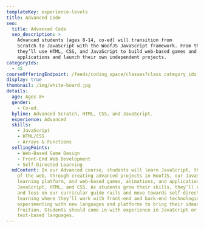 ```yaml
---
templateKey: experience-levels
title: Advanced Code
seo:
  title: Advanced Code
  seo_description: >
    Advanced students (ages 8-14, co-ed) will transition from
    Scratch to JavaScript with the WoofJS JavaScript framework. From there,
    they’ll use HTML, CSS, and JavaScript to build web-based games and
    applications and launch their own independent projects.
categoryIds:
  - 45
courseOfferingEndpoint: /feeds/coding_space/classes?class_category_ids[]=45
display: true
thumbnail: /img/white-board.jpg
details:
  age: Ages 8+
  gender:
    - Co-ed.
  byline: Advanced Scratch, HTML, CSS, and JavaScript.
  experience: Advanced
  skills:
    - JavaScript
    - HTML/CSS
    - Arrays & Functions
  sellingPoints:
    - Web-Based Game Design
    - Front-End Web Development
    - Self-Directed Learning
  mdContent: In our Advanced course, students will learn JavaScript, the language
    of the web, through creating advanced projects in WoofJS, our JavaScript
    learning platform, and web-based games, animations, and applications in
    JavaScript, HTML, and CSS. As students grow their skills, they’ll rely less
    and less on our curricular guide rails and move towards self-directed
    learning where they’ll work with front-end and back-end technologies,
    experimenting with new languages and platforms to bring their ideas to
    fruition. Students should come in with experience in JavaScript or other
    text-based languages.
---
```

